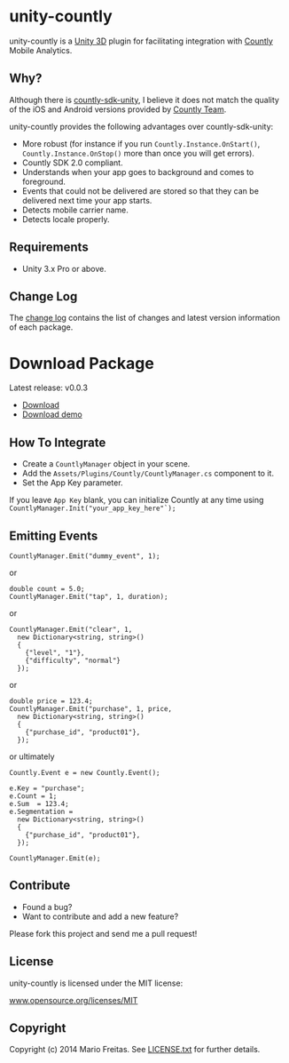 unity-countly
=============

unity-countly is a [Unity 3D](http://unity3d.com) plugin for facilitating
integration with [Countly](http://count.ly) Mobile Analytics.

## Why?

Although there is
[countly-sdk-unity](https://github.com/Countly/countly-sdk-unity), I believe it
does not match the quality of the iOS and Android versions provided by
[Countly Team](https://github.com/Countly).


unity-countly provides the following advantages over countly-sdk-unity:

- More robust (for instance if you run ```Countly.Instance.OnStart()```,
  ```Countly.Instance.OnStop()``` more than once you will get errors).
- Countly SDK 2.0 compliant.
- Understands when your app goes to background and comes to foreground.
- Events that could not be delivered are stored so that they can be delivered
  next time your app starts.
- Detects mobile carrier name.
- Detects locale properly.

## Requirements

* Unity 3.x Pro or above.

## Change Log

The [change log](https://github.com/imkira/unity-countly/releases/)
contains the list of changes and latest version information of each package.

# Download Package

Latest release: v0.0.3
- [Download](https://github.com/imkira/unity-countly/releases/download/v0.0.3/unity-countly.unitypackage)
- [Download demo](https://github.com/imkira/unity-countly/releases/download/v0.0.3/unity-countly-demo.unitypackage)

## How To Integrate

* Create a ```CountlyManager``` object in your scene.
* Add the ```Assets/Plugins/Countly/CountlyManager.cs``` component to it.
* Set the App Key parameter.

If you leave ```App Key``` blank, you can initialize Countly at any time
using ```CountlyManager.Init("your_app_key_here"`);```

## Emitting Events

```
CountlyManager.Emit("dummy_event", 1);
```

or

```
double count = 5.0;
CountlyManager.Emit("tap", 1, duration);
```

or

```
CountlyManager.Emit("clear", 1,
  new Dictionary<string, string>()
  {
    {"level", "1"},
    {"difficulty", "normal"}
  });
```

or

```
double price = 123.4;
CountlyManager.Emit("purchase", 1, price,
  new Dictionary<string, string>()
  {
    {"purchase_id", "product01"},
  });
```

or ultimately


```
Countly.Event e = new Countly.Event();

e.Key = "purchase";
e.Count = 1;
e.Sum  = 123.4;
e.Segmentation =
  new Dictionary<string, string>()
  {
    {"purchase_id", "product01"},
  });

CountlyManager.Emit(e);
```

## Contribute

* Found a bug?
* Want to contribute and add a new feature?

Please fork this project and send me a pull request!

## License

unity-countly is licensed under the MIT license:

www.opensource.org/licenses/MIT

## Copyright

Copyright (c) 2014 Mario Freitas. See
[LICENSE.txt](http://github.com/imkira/unity-countly/blob/master/LICENSE.txt)
for further details.
